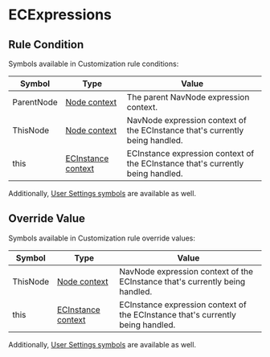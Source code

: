 # ECExpressions

## Rule Condition

Symbols available in Customization rule conditions:

| Symbol | Type | Value
|---|---|---
| ParentNode | [Node context](../ECExpressions.md#navnode) | The parent NavNode expression context.
| ThisNode | [Node context](../ECExpressions.md#navnode) | NavNode expression context of the ECInstance that's currently being handled.
| this | [ECInstance context](../ECExpressions.md#ecinstance) | ECInstance expression context of the ECInstance that's currently being handled.

Additionally, [User Settings symbols](../ECExpressions.md#symbols-in-global-context) are available as well.

## Override Value

Symbols available in Customization rule override values:

| Symbol | Type | Value
|---|---|---
| ThisNode | [Node context](../ECExpressions.md#navnode) | NavNode expression context of the ECInstance that's currently being handled.
| this | [ECInstance context](../ECExpressions.md#ecinstance) | ECInstance expression context of the ECInstance that's currently being handled.

Additionally, [User Settings symbols](../ECExpressions.md#symbols-in-global-context) are available as well.
